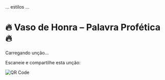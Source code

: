 <!DOCTYPE html>
<html lang="pt-BR">
<head> … estilos … </head>
<body>
  <div class="container">
    <h1>🔥 Vaso de Honra – Palavra Profética 🔥</h1>
    <div class="versiculo" id="versiculo">Carregando unção...</div>
    <iframe style="display:none;" src="https://www.youtube.com/embed/bWUaznyZLd0?autoplay=1&loop=1&playlist=bWUaznyZLd0" allow="autoplay" ></iframe>
    <div class="qr-code">
      <p>Escaneie e compartilhe esta unção:</p>
      <img id="qr" src="" alt="QR Code">
    </div>
  </div>
  <script>
    const versiculos = [/* 100 frases bíblicas */];
    document.getElementById('versiculo').textContent = versiculos[Math.floor(Math.random() * versiculos.length)];
    const domain = 'https://<SEU_USUARIO>.github.io';
    document.getElementById('qr').src = 'https://api.qrserver.com/v1/create-qr-code/?data=' + encodeURIComponent(domain) + '&size=200x200';
  </script>
</body>
</html>
